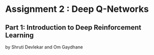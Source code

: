 # Assignment 2 : Deep Q-Networks

## Part 1: Introduction to Deep Reinforcement Learning

by Shruti Devlekar and Om Gaydhane